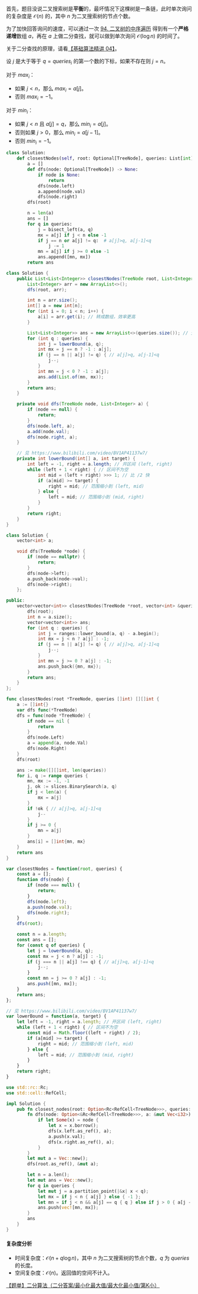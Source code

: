 首先，题目没说二叉搜索树是**平衡**的，最坏情况下这棵树是一条链，此时单次询问的复杂度是 $\mathcal{O}(n)$ 的，其中 $n$ 为二叉搜索树的节点个数。

为了加快回答询问的速度，可以通过一次 [94. 二叉树的中序遍历](https://leetcode.cn/problems/binary-tree-inorder-traversal/) 得到有一个**严格递增**数组 $a$，再在 $a$ 上做二分查找，就可以做到单次询问 $\mathcal{O}(\log n)$ 的时间了。

关于二分查找的原理，请看[【基础算法精讲 04】](https://www.bilibili.com/video/BV1AP41137w7/)。

设 $j$ 是大于等于 $q=\textit{queries}_i$ 的第一个数的下标，如果不存在则 $j=n$。

对于 $\textit{max}_i$：

- 如果 $j<n$，那么 $\textit{max}_i = a[j]$。
- 否则 $\textit{max}_i = -1$。

对于 $\textit{min}_i$：

- 如果 $j<n$ 且 $a[j] = q$，那么 $\textit{min}_i = a[j]$。
- 否则如果 $j>0$，那么 $\textit{min}_i = a[j-1]$。
- 否则 $\textit{min}_i = -1$。

```py [sol-Python3]
class Solution:
    def closestNodes(self, root: Optional[TreeNode], queries: List[int]) -> List[List[int]]:
        a = []
        def dfs(node: Optional[TreeNode]) -> None:
            if node is None:
                return
            dfs(node.left)
            a.append(node.val)
            dfs(node.right)
        dfs(root)

        n = len(a)
        ans = []
        for q in queries:
            j = bisect_left(a, q)
            mx = a[j] if j < n else -1
            if j == n or a[j] != q:  # a[j]>q, a[j-1]<q
                j -= 1
            mn = a[j] if j >= 0 else -1
            ans.append([mn, mx])
        return ans
```

```java [sol-Java]
class Solution {
    public List<List<Integer>> closestNodes(TreeNode root, List<Integer> queries) {
        List<Integer> arr = new ArrayList<>();
        dfs(root, arr);

        int n = arr.size();
        int[] a = new int[n];
        for (int i = 0; i < n; i++) {
            a[i] = arr.get(i); // 转成数组，效率更高
        }

        List<List<Integer>> ans = new ArrayList<>(queries.size()); // 预分配空间
        for (int q : queries) {
            int j = lowerBound(a, q);
            int mx = j == n ? -1 : a[j];
            if (j == n || a[j] != q) { // a[j]>q, a[j-1]<q
                j--;
            }
            int mn = j < 0 ? -1 : a[j];
            ans.add(List.of(mn, mx));
        }
        return ans;
    }

    private void dfs(TreeNode node, List<Integer> a) {
        if (node == null) {
            return;
        }
        dfs(node.left, a);
        a.add(node.val);
        dfs(node.right, a);
    }

    // 见 https://www.bilibili.com/video/BV1AP41137w7/
    private int lowerBound(int[] a, int target) {
        int left = -1, right = a.length; // 开区间 (left, right)
        while (left + 1 < right) { // 区间不为空
            int mid = (left + right) >>> 1; // 比 /2 快
            if (a[mid] >= target) {
                right = mid; // 范围缩小到 (left, mid)
            } else {
                left = mid; // 范围缩小到 (mid, right)
            }
        }
        return right;
    }
}
```

```cpp [sol-C++]
class Solution {
    vector<int> a;

    void dfs(TreeNode *node) {
        if (node == nullptr) {
            return;
        }
        dfs(node->left);
        a.push_back(node->val);
        dfs(node->right);
    };

public:
    vector<vector<int>> closestNodes(TreeNode *root, vector<int> &queries) {
        dfs(root);
        int n = a.size();
        vector<vector<int>> ans;
        for (int q : queries) {
            int j = ranges::lower_bound(a, q) - a.begin();
            int mx = j < n ? a[j] : -1;
            if (j == n || a[j] != q) { // a[j]>q, a[j-1]<q
                j--;
            }
            int mn = j >= 0 ? a[j] : -1;
            ans.push_back({mn, mx});
        }
        return ans;
    }
};
```

```go [sol-Go]
func closestNodes(root *TreeNode, queries []int) [][]int {
	a := []int{}
	var dfs func(*TreeNode)
	dfs = func(node *TreeNode) {
		if node == nil {
			return
		}
		dfs(node.Left)
		a = append(a, node.Val)
		dfs(node.Right)
	}
	dfs(root)

	ans := make([][]int, len(queries))
	for i, q := range queries {
		mn, mx := -1, -1
		j, ok := slices.BinarySearch(a, q)
		if j < len(a) {
			mx = a[j]
		}
		if !ok { // a[j]>q, a[j-1]<q
			j--
		}
		if j >= 0 {
			mn = a[j]
		}
		ans[i] = []int{mn, mx}
	}
	return ans
}
```

```js [sol-JavaScript]
var closestNodes = function(root, queries) {
    const a = [];
    function dfs(node) {
        if (node === null) {
            return;
        }
        dfs(node.left);
        a.push(node.val);
        dfs(node.right);
    }
    dfs(root);

    const n = a.length;
    const ans = [];
    for (const q of queries) {
        let j = lowerBound(a, q);
        const mx = j < n ? a[j] : -1;
        if (j === n || a[j] !== q) { // a[j]>q, a[j-1]<q
            j--;
        }
        const mn = j >= 0 ? a[j] : -1;
        ans.push([mn, mx]);
    }
    return ans;
};

// 见 https://www.bilibili.com/video/BV1AP41137w7/
var lowerBound = function(a, target) {
    let left = -1, right = a.length; // 开区间 (left, right)
    while (left + 1 < right) { // 区间不为空
        const mid = Math.floor((left + right) / 2);
        if (a[mid] >= target) {
            right = mid; // 范围缩小到 (left, mid)
        } else {
            left = mid; // 范围缩小到 (mid, right)
        }
    }
    return right;
}
```

```rust [sol-Rust]
use std::rc::Rc;
use std::cell::RefCell;

impl Solution {
    pub fn closest_nodes(root: Option<Rc<RefCell<TreeNode>>>, queries: Vec<i32>) -> Vec<Vec<i32>> {
        fn dfs(node: Option<&Rc<RefCell<TreeNode>>>, a: &mut Vec<i32>) {
            if let Some(x) = node {
                let x = x.borrow();
                dfs(x.left.as_ref(), a);
                a.push(x.val);
                dfs(x.right.as_ref(), a);
            }
        }
        let mut a = Vec::new();
        dfs(root.as_ref(), &mut a);

        let n = a.len();
        let mut ans = Vec::new();
        for q in queries {
            let mut j = a.partition_point(|&x| x < q);
            let mx = if j < n { a[j] } else { -1 };
            let mn = if j < n && a[j] == q { q } else if j > 0 { a[j - 1] } else { -1 };
            ans.push(vec![mn, mx]);
        }
        ans
    }
}
```

#### 复杂度分析

- 时间复杂度：$\mathcal{O}(n + q\log n)$，其中 $n$ 为二叉搜索树的节点个数，$q$ 为 $\textit{queries}$ 的长度。
- 空间复杂度：$\mathcal{O}(n)$。返回值的空间不计入。

[【题单】二分算法（二分答案/最小化最大值/最大化最小值/第K小）](https://leetcode.cn/circle/discuss/SqopEo/)
